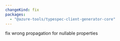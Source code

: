 ```yaml
---
changeKind: fix
packages:
  - "@azure-tools/typespec-client-generator-core"
---
```


fix wrong propagation for nullable properties